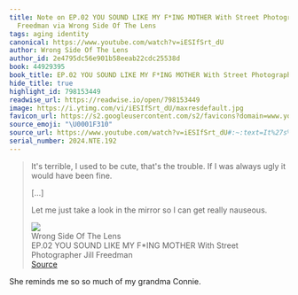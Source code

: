 ```yaml
---
title: Note on EP.02 YOU SOUND LIKE MY F*ING MOTHER With Street Photographer Jill
  Freedman via Wrong Side Of The Lens
tags: aging identity
canonical: https://www.youtube.com/watch?v=iESIfSrt_dU
author: Wrong Side Of The Lens
author_id: 2e4795dc56e901b58eeab22cdc25538d
book: 44929395
book_title: EP.02 YOU SOUND LIKE MY F*ING MOTHER With Street Photographer Jill Freedman
hide_title: true
highlight_id: 798153449
readwise_url: https://readwise.io/open/798153449
image: https://i.ytimg.com/vi/iESIfSrt_dU/maxresdefault.jpg
favicon_url: https://s2.googleusercontent.com/s2/favicons?domain=www.youtube.com
source_emoji: "\U0001F310"
source_url: https://www.youtube.com/watch?v=iESIfSrt_dU#:~:text=It%27s%20terrible%2C%20I,get%20really%20nauseous.
serial_number: 2024.NTE.192
---
```

> It's terrible, I used to be cute, that's the trouble. If I was always ugly it would have been fine.
> 
> [...]
> 
> Let me just take a look in the mirror so I can get really nauseous.
> <div class="quoteback-footer"><div class="quoteback-avatar"><img class="mini-favicon" src="https://s2.googleusercontent.com/s2/favicons?domain=www.youtube.com"></div><div class="quoteback-metadata"><div class="metadata-inner"><span style="display:none">FROM:</span><div aria-label="Wrong Side Of The Lens" class="quoteback-author"> Wrong Side Of The Lens</div><div aria-label="EP.02 YOU SOUND LIKE MY F*ING MOTHER With Street Photographer Jill Freedman" class="quoteback-title"> EP.02 YOU SOUND LIKE MY F*ING MOTHER With Street Photographer Jill Freedman</div></div></div><div class="quoteback-backlink"><a target="_blank" aria-label="go to the full text of this quotation" rel="noopener" href="https://www.youtube.com/watch?v=iESIfSrt_dU#:~:text=It%27s%20terrible%2C%20I,get%20really%20nauseous." class="quoteback-arrow"> Source</a></div></div>

She reminds me so so much of my grandma Connie.